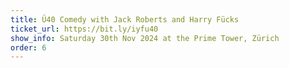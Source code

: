 ```yaml
---
title: Ü40 Comedy with Jack Roberts and Harry Fücks
ticket_url: https://bit.ly/iyfu40
show_info: Saturday 30th Nov 2024 at the Prime Tower, Zürich
order: 6
---
```

